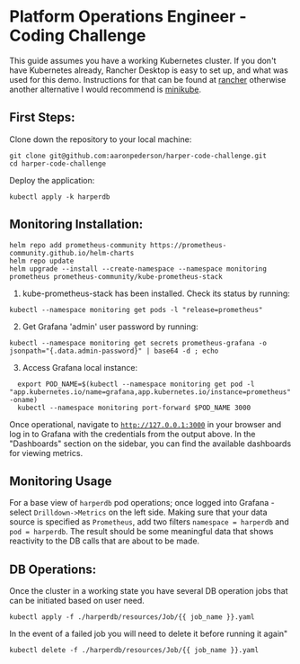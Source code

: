 # Platform Operations Engineer - Coding Challenge

This guide assumes you have a working Kubernetes cluster. If you don't have Kubernetes already, Rancher Desktop is easy to set up, and what was used for this demo. Instructions for that can be found at [rancher](https://rancherdesktop.io/) otherwise another alternative I would recommend is [minikube](https://minikube.sigs.k8s.io/docs/start/?arch=/macos/arm64/stable/binary+download).

## First Steps:

Clone down the repository to your local machine:

```shell
git clone git@github.com:aaronpederson/harper-code-challenge.git
cd harper-code-challenge
```

Deploy the application:

```shell
kubectl apply -k harperdb
```

## Monitoring Installation:
```shell
helm repo add prometheus-community https://prometheus-community.github.io/helm-charts
helm repo update
helm upgrade --install --create-namespace --namespace monitoring prometheus prometheus-community/kube-prometheus-stack
```

1. kube-prometheus-stack has been installed. Check its status by running:
```shell
kubectl --namespace monitoring get pods -l "release=prometheus"
```

2. Get Grafana 'admin' user password by running:
```shell
kubectl --namespace monitoring get secrets prometheus-grafana -o jsonpath="{.data.admin-password}" | base64 -d ; echo
```

3. Access Grafana local instance:
```shell
  export POD_NAME=$(kubectl --namespace monitoring get pod -l "app.kubernetes.io/name=grafana,app.kubernetes.io/instance=prometheus" -oname)
  kubectl --namespace monitoring port-forward $POD_NAME 3000
```

Once operational, navigate to [`http://127.0.0.1:3000`](http://127.0.0.1:3000) in your browser and log in to Grafana with the credentials from the output above. In the "Dashboards" section on the sidebar, you can find the available dashboards for viewing metrics.

## Monitoring Usage
For a base view of `harperdb` pod operations; once logged into Grafana - select `Drilldown->Metrics` on the left side. Making sure that your data source is specified as `Prometheus`, add two filters `namespace = harperdb` and `pod = harperdb`. The result should be some meaningful data that shows reactivity to the DB calls that are about to be made.

## DB Operations:
Once the cluster in a working state you have several DB operation jobs that can be initiated based on user need.

```shell
kubectl apply -f ./harperdb/resources/Job/{{ job_name }}.yaml
```
In the event of a failed job you will need to delete it before running it again"

```shell
kubectl delete -f ./harperdb/resources/Job/{{ job_name }}.yaml
```
